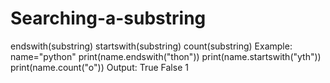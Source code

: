 # Searching-a-substring
endswith(substring)
startswith(substring)
count(substring)
Example:
name="python"
print(name.endswith("thon"))
print(name.startswith("yth"))
print(name.count("o"))
Output:
True
False
1
